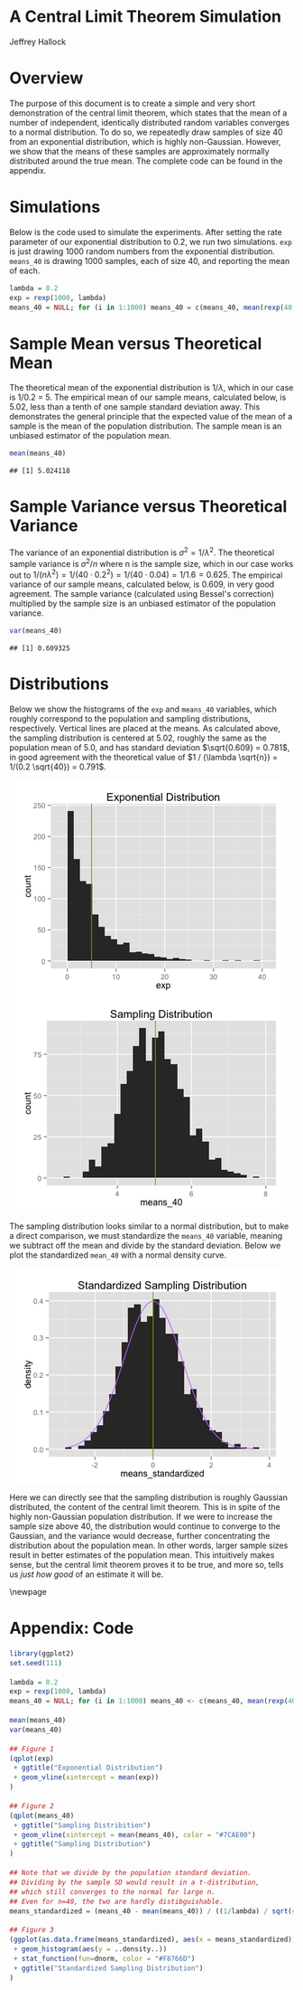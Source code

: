 # A Central Limit Theorem Simulation
Jeffrey Hallock  

# Overview

The purpose of this document is to create a simple and very short demonstration of the central limit theorem, which states that the mean of a number of independent, identically distributed random variables converges to a normal distribution. To do so, we repeatedly draw samples of size 40 from an exponential distribution, which is highly non-Gaussian. However, we show that the means of these samples are approximately normally distributed around the true mean. The complete code can be found in the appendix.

# Simulations



Below is the code used to simulate the experiments. After setting the rate parameter of our exponential distribution to 0.2, we run two simulations. `exp` is just drawing 1000 random numbers from the exponential distribution. `means_40` is drawing 1000 samples, each of size 40, and reporting the mean of each.


```r
lambda = 0.2
exp = rexp(1000, lambda)
means_40 = NULL; for (i in 1:1000) means_40 = c(means_40, mean(rexp(40, lambda)))
```



# Sample Mean versus Theoretical Mean

The theoretical mean of the exponential distribution is $1/\lambda$, which in our case is 1/0.2 = 5. The empirical mean of our sample means, calculated below, is 5.02, less than a tenth of one sample standard deviation away. This demonstrates the general principle that the expected value of the mean of a sample is the mean of the population distribution. The sample mean is an unbiased estimator of the population mean.


```r
mean(means_40)
```

```
## [1] 5.024118
```

# Sample Variance versus Theoretical Variance

The variance of an exponential distribution is $\sigma^2 = 1/\lambda^2$. The theoretical sample variance is $\sigma^2 / n$ where n is the sample size, which in our case works out to $1/(n\lambda^2) = 1/(40 \cdot 0.2^2) = 1/(40 \cdot 0.04) = 1/1.6 = 0.625$. The empirical variance of our sample means, calculated below, is 0.609, in very good agreement. The sample variance (calculated using Bessel's correction) multiplied by the sample size is an unbiased estimator of the population variance.


```r
var(means_40)
```

```
## [1] 0.609325
```

# Distributions

Below we show the histograms of the `exp` and `means_40` variables, which roughly correspond to the population and sampling distributions, respectively.  Vertical lines are placed at the means. As calculated above, the sampling distribution is centered at 5.02, roughly the same as the population mean of 5.0, and has standard deviation $\sqrt{0.609} = 0.781$, in good agreement with the theoretical value of $1 / (\lambda \sqrt{n}) = 1/(0.2 \sqrt{40}) = 0.791$.

<img src="JHU_6.1_CLT_Simulation_files/figure-html/unnamed-chunk-5-1.png" title="" alt="" style="display: block; margin: auto;" />

<img src="JHU_6.1_CLT_Simulation_files/figure-html/unnamed-chunk-6-1.png" title="" alt="" style="display: block; margin: auto;" />


The sampling distribution looks similar to a normal distribution, but to make a direct comparison, we must standardize the `means_40` variable, meaning we subtract off the mean and divide by the standard deviation. Below we plot the standardized `mean_40` with a normal density curve.



<img src="JHU_6.1_CLT_Simulation_files/figure-html/unnamed-chunk-8-1.png" title="" alt="" style="display: block; margin: auto;" />

Here we can directly see that the sampling distribution is roughly Gaussian distributed, the content of the central limit theorem. This is in spite of the highly non-Gaussian population distribution. If we were to increase the sample size above 40, the distribution would continue to converge to the Gaussian, and the variance would decrease, further concentrating the distribution about the population mean. In other words, larger sample sizes result in better estimates of the population mean. This intuitively makes sense, but the central limit theorem proves it to be true, and more so, tells us *just how good* of an estimate it will be.

\newpage

# Appendix: Code


```r
library(ggplot2)
set.seed(111)

lambda = 0.2
exp = rexp(1000, lambda)
means_40 = NULL; for (i in 1:1000) means_40 <- c(means_40, mean(rexp(40, lambda)))

mean(means_40)
var(means_40)

## Figure 1
(qplot(exp)
 + ggtitle("Exponential Distribution")
 + geom_vline(xintercept = mean(exp))
)

## Figure 2
(qplot(means_40)
 + ggtitle("Sampling Distribition")
 + geom_vline(xintercept = mean(means_40), color = "#7CAE00")
 + ggtitle("Sampling Distribution")
)

## Note that we divide by the population standard deviation.
## Dividing by the sample SD would result in a t-distribution,
## which still converges to the normal for large n.
## Even for n=40, the two are hardly distibguishable.
means_standardized = (means_40 - mean(means_40)) / ((1/lambda) / sqrt(40))

## Figure 3
(ggplot(as.data.frame(means_standardized), aes(x = means_standardized))
 + geom_histogram(aes(y = ..density..))
 + stat_function(fun=dnorm, color = "#F8766D")
 + ggtitle("Standardized Sampling Distribution")
)
```












